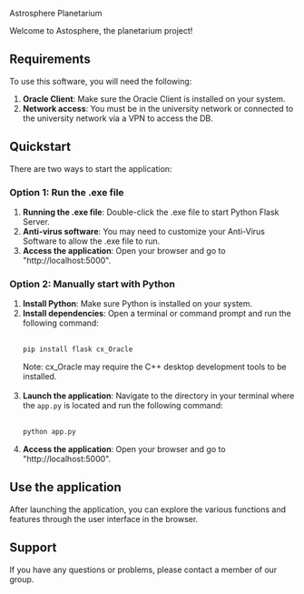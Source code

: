 Astrosphere Planetarium

Welcome to Astosphere, the planetarium project!


## Requirements

To use this software, you will need the following:

1. **Oracle Client**: Make sure the Oracle Client is installed on your system.
2. **Network access**: You must be in the university network or connected to the university network via a VPN to access the DB.


## Quickstart

There are two ways to start the application:

### Option 1: Run the .exe file

1. **Running the .exe file**: Double-click the .exe file to start Python Flask Server.
2. **Anti-virus software**: You may need to customize your Anti-Virus Software to allow the .exe file to run.
3. **Access the application**: Open your browser and go to "http://localhost:5000".

### Option 2: Manually start with Python

1. **Install Python**: Make sure Python is installed on your system.
2. **Install dependencies**: Open a terminal or command prompt and run the following command:<br><br>
    ```sh
    pip install flask cx_Oracle
    ```
    Note: cx_Oracle may require the C++ desktop development tools to be installed.<br><br>
3. **Launch the application**: Navigate to the directory in your terminal where the `app.py` is located and run the following command:<br><br>
    ```sh
    python app.py
    ```
4. **Access the application**: Open your browser and go to "http://localhost:5000".


## Use the application

After launching the application, you can explore the various functions and features through the user interface in the browser.


## Support

If you have any questions or problems, please contact a member of our group.
